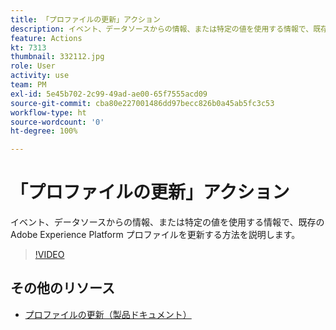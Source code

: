 ```yaml
---
title: 「プロファイルの更新」アクション
description: イベント、データソースからの情報、または特定の値を使用する情報で、既存の Adobe Experience Platform プロファイルを更新する方法を説明します。
feature: Actions
kt: 7313
thumbnail: 332112.jpg
role: User
activity: use
team: PM
exl-id: 5e45b702-2c99-49ad-ae00-65f7555acd09
source-git-commit: cba80e227001486dd97becc826b0a45ab5fc3c53
workflow-type: ht
source-wordcount: '0'
ht-degree: 100%

---
```


# 「プロファイルの更新」アクション

イベント、データソースからの情報、または特定の値を使用する情報で、既存の Adobe Experience Platform プロファイルを更新する方法を説明します。

>[!VIDEO](https://video.tv.adobe.com/v/332112?quality=12&learn=on)

## その他のリソース

* [プロファイルの更新（製品ドキュメント）](https://experienceleague.adobe.com/docs/journeys/using/building-journeys/about-journey-building/action-activities/update-profiles.html?lang=jp#important-notes)

